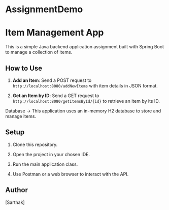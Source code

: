 # AssignmentDemo

# Item Management App

This is a simple Java backend application assignment built with Spring Boot to manage a collection of items.

## How to Use

1. **Add an Item**: Send a POST request to `http://localhost:8080/addNewItems` with item details in JSON format.

2. **Get an Item by ID**: Send a GET request to `http://localhost:8080/getItemsById/{id}` to retrieve an item by its ID.

Database ->
This application uses an in-memory H2 database to store and manage items.

## Setup

1. Clone this repository.

2. Open the project in your chosen IDE.

3. Run the main application class.

4. Use Postman or a web browser to interact with the API.

## Author

[Sarthak]

